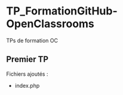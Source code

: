 # TP_FormationGitHub-OpenClassrooms
TPs de formation OC

## Premier TP

Fichiers ajoutés :
* index.php
